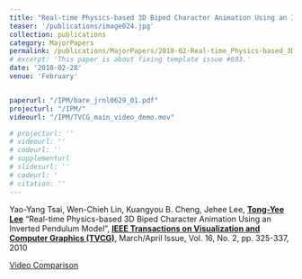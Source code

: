 ```yaml
---
title: "Real-time Physics-based 3D Biped Character Animation Using an Inverted Pendulum Model"
teaser: '/publications/image024.jpg'
collection: publications
category: MajorPapers
permalink: /publications/MajorPapers/2010-02-Real-time_Physics-based_3D_Biped_Character_Animation_Using_an_Inverted_Pendulum_Model
# excerpt: 'This paper is about fixing template issue #693.'
date: '2010-02-28'
venue: 'February'


paperurl: "/IPM/bare_jrnl0629_01.pdf"
projecturl: "/IPM/"
videourl: "/IPM/TVCG_main_video_demo.mov"

# projecturl: ''
# videourl: ''
# codeurl: ''
# supplementurl
# slidesurl: ''
# codeurl: '
# citation: ''
---
```


Yao-Yang Tsai, Wen-Chieh Lin, Kuangyou B. Cheng, Jehee Lee, <strong><u>Tong-Yee Lee</u></strong> “Real-time Physics-based 3D Biped Character Animation Using an Inverted Pendulum Model”, <strong><u>IEEE Transactions on Visualization and Computer Graphics (TVCG)</u></strong>,  March/April Issue, Vol. 16, No. 2, pp. 325-337, 2010

[Video Comparison](/IPM/sidebyside_comparison.mov)